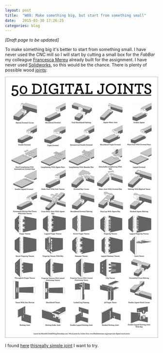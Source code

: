 ```yaml
---
layout: post
title:  "W08: Make something big, but start from something small"
date:   2015-03-30 17:26:25
categories: blog
---
```



*[Draft page to be updated]*

To make something big it's better to start from something small. I have never used the CNC mill so I will start by cutting a small box for the *FabBar* my colleague [Francesca Mereu](http://fabacademy.org/archives/2015/eu/students/mereu.francesca/) already built for the assignment.
I have never used [Solidworks](http://www.solidworks.it/), so this would be the chance.
There is plenty of possible wood [joints](https://www.flickr.com/photos/satiredun/15868308421/sizes/o/):

![01](/img/week-08/01.jpg)

I found [here](http://makearchitecture.wordpress.com/people-2/jd-sassaman/13-gearbricks-final-project/) [thisreally simple joint](http://makearchitecture.files.wordpress.com/2010/05/p1010055.jpg) I want to try.




